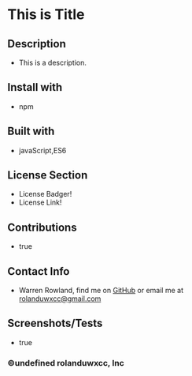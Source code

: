 
# This is Title

## Description
* This is a description.

## Install with
* npm

## Built with
* javaScript,ES6


## License Section
* License Badger!
* License Link!


## Contributions
* true

## Contact Info
* Warren Rowland, find me on [GitHub](https://github.com/rolanduwxcc) or email me at rolanduwxcc@gmail.com
  
## Screenshots/Tests
* true

### ©️undefined rolanduwxcc, Inc
  
